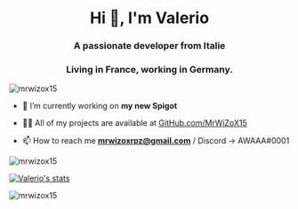 <h1 align="center">Hi 👋, I'm Valerio</h1>
<h3 align="center">A passionate developer from Italie</h3>
<h3 align="center">Living in France, working in Germany.</h3>

<p align="left"> <img src="https://komarev.com/ghpvc/?username=mrwizox15&label=Profile%20views&color=0e75b6&style=flat" alt="mrwizox15" /> </p>

- 🔭 I’m currently working on **my new Spigot**

- 👨‍💻 All of my projects are available at [GitHub.com/MrWiZoX15](GitHub.com/MrWiZoX15)

- 📫 How to reach me **mrwizoxrpz@gmail.com** / Discord -> AWAAA#0001

<p><img align="center" src="https://github-readme-stats.vercel.app/api/top-langs?username=mrwizox15&show_icons=true&locale=en&layout=compact" alt="mrwizox15" /></p>

[![Valerio's stats](https://wakatime.com/@mrwizox15/projects/hbgazvtmgx?start=2021-11-22&end=2021-11-28)](https://github.com/anuraghazra/github-readme-stats)

<p><img align="center" src="https://github-readme-streak-stats.herokuapp.com/?user=mrwizox15&" alt="mrwizox15" /></p>
